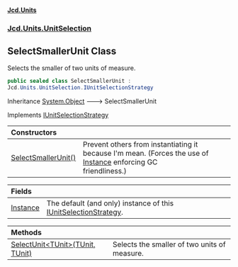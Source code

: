 #### [Jcd.Units](index.md 'index')
### [Jcd.Units.UnitSelection](Jcd.Units.UnitSelection.md 'Jcd.Units.UnitSelection')

## SelectSmallerUnit Class

Selects the smaller of two units of measure.

```csharp
public sealed class SelectSmallerUnit :
Jcd.Units.UnitSelection.IUnitSelectionStrategy
```

Inheritance [System.Object](https://docs.microsoft.com/en-us/dotnet/api/System.Object 'System.Object') &#129106; SelectSmallerUnit

Implements [IUnitSelectionStrategy](IUnitSelectionStrategy.md 'Jcd.Units.UnitSelection.IUnitSelectionStrategy')

| Constructors | |
| :--- | :--- |
| [SelectSmallerUnit()](SelectSmallerUnit.SelectSmallerUnit().md 'Jcd.Units.UnitSelection.SelectSmallerUnit.SelectSmallerUnit()') | Prevent others from instantiating it because I'm mean. (Forces the use of [Instance](SelectSmallerUnit.Instance.md 'Jcd.Units.UnitSelection.SelectSmallerUnit.Instance') enforcing GC<br/>friendliness.) |

| Fields | |
| :--- | :--- |
| [Instance](SelectSmallerUnit.Instance.md 'Jcd.Units.UnitSelection.SelectSmallerUnit.Instance') | The default (and only) instance of this [IUnitSelectionStrategy](IUnitSelectionStrategy.md 'Jcd.Units.UnitSelection.IUnitSelectionStrategy'). |

| Methods | |
| :--- | :--- |
| [SelectUnit&lt;TUnit&gt;(TUnit, TUnit)](SelectSmallerUnit.SelectUnit.ZmwktfI1as0dDzeXfoPA8Q.md 'Jcd.Units.UnitSelection.SelectSmallerUnit.SelectUnit<TUnit>(TUnit, TUnit)') | Selects the smaller of two units of measure. |
